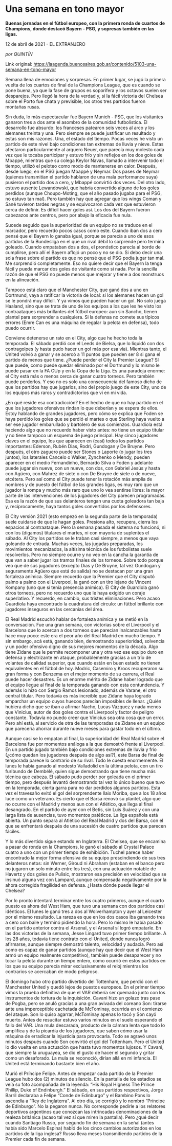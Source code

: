 # Una semana en tono mayor

**Buenas jornadas en el fútbol europeo, con la primera ronda de cuartos de Champions, donde destacó Bayern - PSG, y sopresas también en las ligas.**

12 de abril de 2021 - EL EXTRANJERO

_por QUINTÍN_

Link original: https://laagenda.buenosaires.gob.ar/contenido/5103-una-semana-en-tono-mayor



Semana llena de emociones y sorpresas. En primer lugar, se jugó la primera vuelta de los cuartos de final de la Champions League, que es cuando se pone buena, ya que la fase de grupos es soporífera y los octavos suelen ser desparejos. Pero llegó la hora de la verdad y, si la fácil victoria del Chelsea sobre el Porto fue chata y previsible, los otros tres partidos fueron montañas rusas.




Sin duda, lo más espectacular fue Bayern Munich - PSG, que los visitantes ganaron tres a dos ante el asombro de la comunidad futbolística. El desarrollo fue absurdo: los franceses patearon seis veces al arco y los alemanes treinta y una. Pero siempre se puede justificar un resultado y estas son mis razones. Una, el estado del tiempo. Pocas veces he visto un partido de este nivel bajo condiciones tan extremas de lluvia y nieve. Estas afectaron particularmente al arquero Neuer, que parecía muy molesto cada vez que le tocaba participar y estuvo frío y sin reflejos en los dos goles de Mbappé, mientras que su colega Keylor Navas, llamado a intervenir todo el tiempo, utilizó el peloteo como modo de mantenerse en calor. Después, desde luego, en el PSG juegan Mbappé y Neymar. Dos pases de Neymar (quienes transmitían el partido hablaron de una mala performance suya) pusieron el partido dos a cero, y Mbappé convirtió dos veces. Del otro lado, estuvo ausente Lewandowski, que habría convertido alguno de los goles perdidos (aunque Choupo-Moting, que el año pasado jugaba para el PSG, no estuvo tan mal). Pero también hay que agregar que los wings Coman y Sané tuvieron tardes negras y se equivocaron cada vez que estuvieron cerca de definir. Es difícil hacer goles así. Los dos del Bayern fueron cabezazos ante centros, pero por abajo la eficacia fue nula.




Sucede seguido que la superioridad de un equipo no se traduce en el marcador, pero recuerdo pocos casos como este. Cuando iban dos a cero pensé que el Bayern lo ganaba igual, porque se parecía a uno de esos partidos de la Bundesliga en el que un rival débil lo sorprende pero termina goleado. Cuando empataban dos a dos, el pronóstico parecía al borde de cumplirse, pero allí el Bayern aflojó un poco y no se dio. Si debo decir una sola frase sobre el partido es que no pensé que el PSG podía jugar tan mal. Me sorprendió completamente. Eso no quiere decir que el Bayern la tenga fácil y pueda marcar dos goles de visitante como si nada. Por la sencilla razón de que el PSG no puede menos que mejorar y tiene a dos monstruos en la alineación.




Tampoco está claro que el Manchester City, que ganó dos a uno en Dortmund, vaya a ratificar la victoria de local: si los alemanes hacen un gol se le pondrá muy difícil. Y ya vimos que pueden hacer un gol. No solo juega Haaland, sino que se trata de uno de los equipos a los que les he visto los contraataques más brillantes del fútbol europeo: aun sin Sancho, tienen plantel para sorprender a cualquiera. Si la defensa no comete sus típicos errores (Emre Can es una máquina de regalar la pelota en defensa), todo puedo ocurrir.




Conviene detenerse un rato en el City, algo que he hecho toda la temporada. El sábado perdió con el Leeds de Bielsa, que lo liquidó con dos contragolpes (y hasta pudo hacer un gol más por esa vía). Mientras tanto, el United volvió a ganar y se acercó a 11 puntos que pueden ser 8 si gana el partido de menos que tiene. ¿Puede perder el City la Premier League? Sí que puede, como puede quedar eliminado por el Dortmund y lo mismo le puede pasar en la FA CUp y en la Copa de la Liga. Es una paradoja enorme: el City está más o menos cerca de ganar cuatro torneos. Pero también puede perderlos. Y eso no es solo una consecuencia del famoso dicho de que los partidos hay que jugarlos, sino del propio juego de este City, uno de los equipos más raros y contradictorios que vi en mi vida.




¿En qué reside esa contradicción? En el hecho de que no hay partido en el que los jugadores ofensivos rindan lo que deberían y se espera de ellos. Estoy hablando de grandes jugadores, pero cómo se explica que Foden se haya perdido los goles que se perdió el martes o que Sterling haya vuelto a ser ese jugador embarullado y bartolero de sus comienzos. Guardiola está haciendo algo que no recuerdo haber visto antes: no tiene un equipo titular y no tiene tampoco un esquema de juego principal. Hay cinco jugadores claves en el equipo, los que aparecen en (casi) todos los partidos importantes: Ederson, Rubén Dias, Rodri, Gundogan y De Bruyne. Pero después, el otro zaguero puede ser Stones o Laporte (o jugar los tres juntos), los laterales Cancelo o Walker, Zynchenko o Mendy, pueden aparecer en el medio Fernandinho, Bernardo Silva o Foden y adelante puede jugar sin nueve, con un nueve, con dos, con Gabriel Jesús y hasta con Agüero, con Mahrez de siete o con De Bruyne de siete o de nueve, etcétera. Pero así como el City puede tener la rotación más amplia de nombres y de puesto del fútbol de las grandes ligas, es muy raro que un jugador la rompa y mucho más raro que uno lo vea sentirse libres: la mayor parte de las intervenciones de los jugadores del City parecen programadas. Esa es la razón de que sus delanteros tengan una cuota goleadora tan baja y, recíprocamente, haya tantos goles convertidos por los defensores.




El City versión 2021 (esto empezó en la segunda parte de la temporada) suele cuidarse de que le hagan goles. Presiona alto, recupera, cierra los espacios al contraataque. Pero la semana pasada el sistema no funcionó, ni con los (digamos) titulares el martes, ni con mayoría de suplentes el sábado. Al City los partidos se le traban casi siempre, a menos que vaya goleando de entrada. Muchas veces, las jugadas preparadas, los movimientos mecanizados, la altísima técnica de los futbolistas suele resolverlos. Pero no siempre ocurre y no veo en la cancha la garantía de que van a saber jugar los tramos finales de los torneos. Sobre todo porque veo que de sus jugadores (excepto Dias y De Bruyne, tal vez Gundogan y seguramente Agüero que está de salida) no se destacan por una gran fortaleza anímica. Siempre recuerdo que la Premier que el City disputó palmo a palmo con el Liverpool, la ganó con un tiro lejano de Vincent Kompany (uno que sí tenía presencia anímica). El City de Guardiola ganó otros torneos, pero no recuerdo uno que le haya exigido un coraje superlativo. Y recuerdo, en cambio, sus tristes eliminaciones. Pero acaso Guardiola haya encontrado la cuadratura del círculo: un fútbol brillante con jugadores inseguros en las cercanías del área.




El Real Madrid escuchó hablar de fortaleza anímica y se metió en la conversación. Fue una gran semana, con victorias sobre el Liverpool y el Barcelona que lo acercan a dos torneos que parecían inalcanzables hasta hace muy poco: este era el peor año del Real Madrid en mucho tiempo. Y sin embargo, acá está, ganando bien, demostrando superioridad, solvencia y un poder ofensivo digno de sus mejores momentos de la década. Algo tiene Zidane que le permite recomponer una y otra vez ese equipo duro en defensa y electrizante en ataque, probablemente gracias a un trío de volantes de calidad superior, que cuando están en buen estado no tienen equivalentes en el fútbol de hoy. Modric, Casemiro y Kroos recuperaron su gran forma y con Benzema en el mejor momento de su carrera, el Real puede hacer desastres. Es un enorme mérito de Zidane haber logrado que el equipo llegue al final de la temporada ganando con esta contundencia. Y además lo hizo con Sergio Ramos lesionado, además de Varane, el otro central titular. Pero todavía es más increíble que Zidane haya logrado emparchar un equipo cuyos huecos parecían imposibles de llenar. ¿Quién hubiera dicho que se iban a afirmar Nacho, Lucas Vázquez y nada menos que Vinicius, autor de dos goles contra el Liverpool y factor de peligro constante. Todavía no puedo creer que Vinicius sea otra cosa que un error. Pero ahí está, al servicio de otra de las temporadas de Zidane en un equipo que parecería ahorrar durante nueve meses para gastar todo en el último.




Aunque casi se lo empatan al final, la superioridad del Real Madrid sobre el Barcelona fue por momentos análoga a la que demostró frente al Liverpool. En un partido jugado también bajo condiciones extremas de lluvia y frío (¿cómo quedan los jugadores después de algo así?), este Barsa de final de temporada parece lo contrario de su rival. Todo le cuesta enormemente. El lunes le había ganado al modesto Valladolid en la última pelota, con un tiro furibundo de Dembélé, quien sigue demostrando que tiene mucha más técnica que cabeza. El sábado pudo perder por goleada en el primer tiempo, pero después levantó demostrando tal vez lo único bueno que tuvo en la temporada, cierta garra para no dar perdidos algunos partidos. Esta vez el travesaño evitó el gol del sorprendente Ilaix Moriba, que a los 18 años luce como un veterano. Es cierto que el Barsa renovó su plantel, algo que no ocurre con el Madrid y menos aun con el Atlético, que llega al final desangrado. En el partido de ayer con el Betis, sin Luis Suárez y con una larga lista de ausencias, tuvo momentos patéticos. La liga española está abierta. Un punto separa al Atlético del Real Madrid y dos del Barsa, con el que se enfrentará después de una sucesión de cuatro partidos que parecen fáciles.




Y lo más divertido sigue estando en Inglaterra. El Chelsea, que se encamina a pasar de ronda en la Champions, le ganó el sábado al Crystal Palace cuatro a uno con un primer tiempo de exhibición. Tuchel parece haber encontrado la mejor forma ofensiva de su equipo prescindiendo de sus tres delanteros netos: sin Werner, Giroud ni Abraham (estaban en el banco pero no jugaron un solo minuto entre los tres), con una actuación notable de Havertz y dos goles de Pulisic, mostraron esa precisión en velocidad que se insinuó alguna vez con Lampard, aunque compensada negativamente por la ahora corregida fragilidad en defensa. ¿Hasta dónde puede llegar el Chelsea?




Por lo pronto intentará terminar entre los cuatro primeros, aunque el cuarto puesto es ahora del West Ham, que tuvo una semana con dos partidos casi idénticos. El lunes le ganó tres a dos al Wolverhampton y ayer al Leicester por el mismo resultado. La rareza es que en los dos casos iba ganando tres a cero con baile y terminó pidiendo la hora. Pero lo mismo le había pasado en el partido anterior contra el Arsenal, y el Arsenal sí logró empatarle. En las dos victorias de la semana, Jesse Lingard tuvo primer tiempo brillante. A los 28 años, todavía tiene contrato con el United, donde nunca logró afirmarse, aunque siempre demostró talento, velocidad y audacia. Pero así como es capaz de ganar partidos (aunque hay que decir que el West Ham armó un equipo realmente competitivo), también puede desaparecer y no tocar la pelota durante un tiempo entero, como ocurrió en estos partidos en los que su equipo parecía mirar exclusivamente el reloj mientras los contrarios se acercaban de modo peligroso.




El domingo hubo otro partido divertido del Tottenham, que perdió con el Manchester United y quedó lejos de puestos europeos. En el primer tiempo vimos la prueba definitiva de que el VAR debería ser quemado junto con los instrumentos de tortura de la inquisición. Cavani hizo un golazo tras pase de Pogba, pero se anuló gracias a una gran avivada del coreano Son: tirarse ante una imperceptible cachetada de McTominay, ocurrida en el comienzo del ataque. Son lo quiso agarrar, McTominay apenas lo tocó y Son cayó muerto. Antes de resucitar estuvo varios minutos en el suelo esperando el fallo del VAR. Una mula descarada, producto de la cámara lenta que todo lo amplifica y de la picardía de los jugadores, que saben cómo usar la máquina de erradicar la injusticia para provocarla. Todo se agravó unos minutos después cuando Son convirtió el gol del Tottenham. Pero el United lo dio vuelta en una actuación que hasta tuvo momentos lujosos. Y Cavani, que siempre la uruguayea, se dio el gusto de hacer el segundo y gritar como un desaforado. La mula se reconoció, dirían allá en mi infancia. El United está terminando bastante bien el año.




Murió el Príncipe Felipe. Antes de empezar cada partido de la Premier League hubo dos (2) minutos de silencio. En la pantalla de los estadios se veía su foto acompañada de la leyenda: “His Royal Higness The Prince Phillip, Duke of Endinburgh.” El sábado, en sus partidos respectivos, Jorge Barril declaraba a Felipe “Conde de Edinburgo” y el Bambino Pons lo ascendía a “Rey de Inglaterra”. Al otro día, se corrigió y lo nombró “Príncipe de Edinburgo”. No la pegaron nunca. No corresponde pedirle a los relatores deportivos argentinos que conozcan las intrincadas denominaciones de la realeza británica (acaso tal vez sí que miren la pantalla). Pero ¿qué decir cuando Santiago Russo, por segundo fin de semana en la señal (antes había sido Marcelo Espina) habló de los cinco cambios autorizados en los partidos de la liga inglesa? Russo lleva meses transmitiendo partidos de la Premier cada fin de semana.



